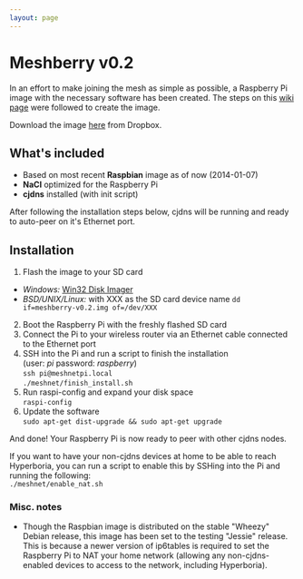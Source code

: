```yaml
---
layout: page
---
```


# Meshberry v0.2

In an effort to make joining the mesh as simple as possible, a Raspberry Pi image with
the necessary software has been created. The steps on this [wiki page](http://wiki.projectmeshnet.org/Install_on_Raspberry_Pi)
were followed to create the image.

Download the image [here](https://www.dropbox.com/s/evnm7mszbtw5uqs/meshberry-v0.2.img) from Dropbox.


## What's included
- Based on most recent __Raspbian__ image as of now (2014-01-07)
- __NaCl__ optimized for the Raspberry Pi
- __cjdns__ installed (with init script)

After following the installation steps below, cjdns will be running and ready to auto-peer
on it's Ethernet port.


## Installation

1. Flash the image to your SD card
  - _Windows:_ [Win32 Disk Imager](http://sourceforge.net/projects/win32diskimager/)
  - _BSD/UNIX/Linux:_ with XXX as the SD card device name
`dd if=meshberry-v0.2.img of=/dev/XXX`
2. Boot the Raspberry Pi with the freshly flashed SD card
3. Connect the Pi to your wireless router via an Ethernet cable
  connected to the Ethernet port
4. SSH into the Pi and run a script to finish the installation<br>
  (user: _pi_ password: _raspberry_)<br>
`ssh pi@meshnetpi.local`<br>
`./meshnet/finish_install.sh`
5. Run raspi-config and expand your disk space<br>
`raspi-config`
6. Update the software<br>
`sudo apt-get dist-upgrade && sudo apt-get upgrade`

And done! Your Raspberry Pi is now ready to peer with other cjdns nodes.

If you want to have your non-cjdns devices at home to be able to reach Hyperboria,
you can run a script to enable this by SSHing into the Pi and running the following:<br>
`./meshnet/enable_nat.sh`


### Misc. notes

- Though the Raspbian image is distributed on the stable "Wheezy" Debian release, this image
  has been set to the testing "Jessie" release. This is because a newer version of ip6tables
  is required to set the Raspberry Pi to NAT your home network (allowing any non-cjdns-enabled
  devices to access to the network, including Hyperboria).
